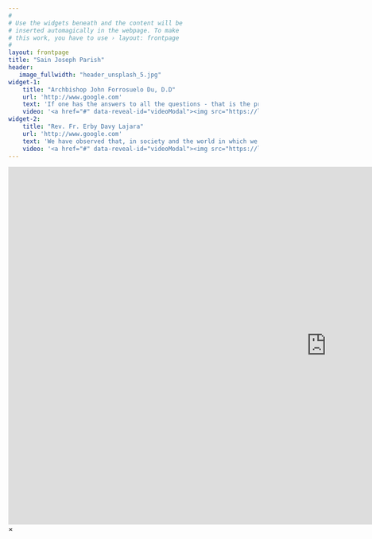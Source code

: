 ```yaml
---
#
# Use the widgets beneath and the content will be
# inserted automagically in the webpage. To make
# this work, you have to use › layout: frontpage
#
layout: frontpage
title: "Sain Joseph Parish"
header:
   image_fullwidth: "header_unsplash_5.jpg"
widget-1:
    title: "Archbishop John Forrosuelo Du, D.D"
    url: 'http://www.google.com'
    text: 'If one has the answers to all the questions - that is the proof that God is not with him. It means that he is a false prophet using religion for himself. The great leaders of the people of God, like Moses, have always left room for doubt. You must leave room for the Lord, not for our certainties; we must be humble.'
    video: '<a href="#" data-reveal-id="videoModal"><img src="https://lh3.googleusercontent.com/uFt25zTdWifqASPP1otY4WuraO_I0bKC_neDursCPrI=w300-h179-no" width="302" height="182" alt=""></a>'
widget-2:
    title: "Rev. Fr. Erby Davy Lajara"
    url: 'http://www.google.com'
    text: 'We have observed that, in society and the world in which we live, selfishness has increased more than love for others, and that men of good will must work, each with his own strengths and expertise, to ensure that love for others increases until it is equal and possibly exceeds love for oneself.'
    video: '<a href="#" data-reveal-id="videoModal"><img src="https://lh3.googleusercontent.com/do36_Aqu5ppK5ym9g1FcrJGvHewE2prUhqSWUEQlUOs=w300-h226-no" width="302" height="182" alt=""></a>'
---
```



<div id="videoModal" class="reveal-modal large" data-reveal="">
  <div class="flex-video widescreen vimeo" style="display: block;">
    <iframe width="1280" height="720" src="https://www.youtube.com/embed/Huc9QdM2FDQ" frameborder="0" allowfullscreen></iframe>
  </div>
  <a class="close-reveal-modal">&#215;</a>
</div>
